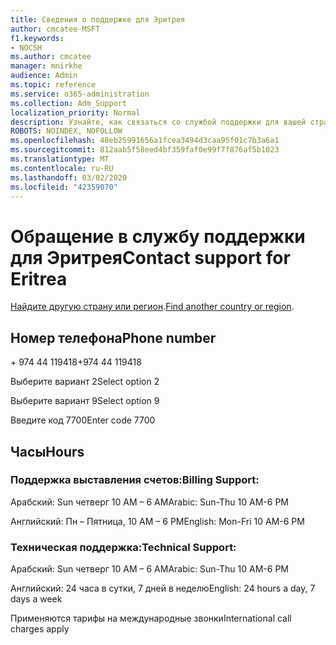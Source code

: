 ```yaml
---
title: Сведения о поддержке для Эритрея
author: cmcatee-MSFT
f1.keywords:
- NOCSH
ms.author: cmcatee
manager: mnirkhe
audience: Admin
ms.topic: reference
ms.service: o365-administration
ms.collection: Adm_Support
localization_priority: Normal
description: Узнайте, как связаться со службой поддержки для вашей страны или региона.
ROBOTS: NOINDEX, NOFOLLOW
ms.openlocfilehash: 48eb25991656a1fcea3494d3caa95f01c7b3a6a1
ms.sourcegitcommit: 812aab5f58eed4bf359faf0e99f7f876af5b1023
ms.translationtype: MT
ms.contentlocale: ru-RU
ms.lasthandoff: 03/02/2020
ms.locfileid: "42359070"
---
```

# <a name="contact-support-for-eritrea"></a><span data-ttu-id="18cab-103">Обращение в службу поддержки для Эритрея</span><span class="sxs-lookup"><span data-stu-id="18cab-103">Contact support for Eritrea</span></span>

<span data-ttu-id="18cab-104">[Найдите другую страну или регион](../contact-support-for-business-products.md).</span><span class="sxs-lookup"><span data-stu-id="18cab-104">[Find another country or region](../contact-support-for-business-products.md).</span></span>

## <a name="phone-number"></a><span data-ttu-id="18cab-105">Номер телефона</span><span class="sxs-lookup"><span data-stu-id="18cab-105">Phone number</span></span>
<span data-ttu-id="18cab-106">+ 974 44 119418</span><span class="sxs-lookup"><span data-stu-id="18cab-106">+974 44 119418</span></span>

<span data-ttu-id="18cab-107">Выберите вариант 2</span><span class="sxs-lookup"><span data-stu-id="18cab-107">Select option 2</span></span>

<span data-ttu-id="18cab-108">Выберите вариант 9</span><span class="sxs-lookup"><span data-stu-id="18cab-108">Select option 9</span></span>

<span data-ttu-id="18cab-109">Введите код 7700</span><span class="sxs-lookup"><span data-stu-id="18cab-109">Enter code 7700</span></span>

## <a name="hours"></a><span data-ttu-id="18cab-110">Часы</span><span class="sxs-lookup"><span data-stu-id="18cab-110">Hours</span></span>
### <a name="billing-support"></a><span data-ttu-id="18cab-111">Поддержка выставления счетов:</span><span class="sxs-lookup"><span data-stu-id="18cab-111">Billing Support:</span></span>

<span data-ttu-id="18cab-112">Арабский: Sun четверг 10 AM – 6 AM</span><span class="sxs-lookup"><span data-stu-id="18cab-112">Arabic: Sun-Thu 10 AM-6 PM</span></span>

<span data-ttu-id="18cab-113">Английский: Пн – Пятница, 10 AM – 6 PM</span><span class="sxs-lookup"><span data-stu-id="18cab-113">English: Mon-Fri 10 AM-6 PM</span></span>

### <a name="technical-support"></a><span data-ttu-id="18cab-114">Техническая поддержка:</span><span class="sxs-lookup"><span data-stu-id="18cab-114">Technical Support:</span></span>

<span data-ttu-id="18cab-115">Арабский: Sun четверг 10 AM – 6 AM</span><span class="sxs-lookup"><span data-stu-id="18cab-115">Arabic: Sun-Thu 10 AM-6 PM</span></span>

<span data-ttu-id="18cab-116">Английский: 24 часа в сутки, 7 дней в неделю</span><span class="sxs-lookup"><span data-stu-id="18cab-116">English: 24 hours a day, 7 days a week</span></span>

<span data-ttu-id="18cab-117">Применяются тарифы на международные звонки</span><span class="sxs-lookup"><span data-stu-id="18cab-117">International call charges apply</span></span>
